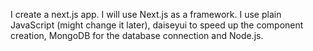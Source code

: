 I create  a next.js app. I will use Next.js as a framework. I use plain JavaScript (might change it later), daiseyui to speed up the component creation, MongoDB for the database connection and Node.js.

